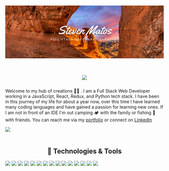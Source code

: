 <p align="center">
  <a href="https://stevenmportfolio.com/" target="_blank">
    <img src="https://github.com/Steven-matos/Steven-matos/blob/master/assets/compressedBanner.png" alt="Banner for Steven Matos Github" />
  </a>
</p>

<h1 align="center"><img src="https://media.giphy.com/media/Nx0rz3jtxtEre/giphy.gif" width="500px" /> </h1>
<p> Welcome to my hub of creations 👋🏽 . I am a Full Stack Web Developer working in a JavaScript, React, Redux, and Python tech stack. I have been in this journey of my life for about a year now, over this time I have learned many coding languages and have gained a passion for learning new ones. If I am not in front of an IDE I'm out camping 🏕  with the family or fishing 🐠  with friends. You can reach me via my <a href="https://stevenmportfolio.com/">portfolio</a> or connect on <a href="https://www.linkedin.com/in/matossteven/">LinkedIn</a></p>

![](https://komarev.com/ghpvc/?username=steven-matos&color=blueviolet)
<br/>
<br/>

<h2 align="center">🔧 Technologies & Tools</h2>

![](https://img.shields.io/badge/OS-Linux-informational?style=flat&logo=linux&logoColor=white&color=2bbc8a)
![](https://img.shields.io/badge/OS-MacOS-informational?style=flat&logo=apple&logoColor=white&color=2bbc8a)
![](https://img.shields.io/badge/OS-Windows-informational?style=flat&logo=windows&logoColor=white&color=2bbc8a)
![](https://img.shields.io/badge/Style-CSS-informational?style=flat&logo=css3&logoColor=white&color=2bbc8a)
![](https://img.shields.io/badge/Style-SASS-informational?style=flat&logo=sass&logoColor=white&color=2bbc8a)
![](https://img.shields.io/badge/Code-HTML5-informational?style=flat&logo=html5&logoColor=white&color=2bbc8a)
![](https://img.shields.io/badge/Code-JavaScript-informational?style=flat&logo=javascript&logoColor=white&color=2bbc8a)
![](https://img.shields.io/badge/Code-React-informational?style=flat&logo=react&logoColor=white&color=2bbc8a)
![](https://img.shields.io/badge/Code-Node-informational?style=flat&logo=node.js&logoColor=white&color=2bbc8a)
![](https://img.shields.io/badge/Code-Python-informational?style=flat&logo=python&logoColor=white&color=2bbc8a)
![](https://img.shields.io/badge/Code-Java-informational?style=flat&logo=java&logoColor=white&color=2bbc8a)
![](https://img.shields.io/badge/Tools-PostgreSQL-informational?style=flat&logo=postgresql&logoColor=white&color=2bbc8a)
![](https://img.shields.io/badge/Tools-SQLite3-informational?style=flat&logo=sqlite&logoColor=white&color=2bbc8a)
![](https://img.shields.io/badge/Editor-VS_Code-informational?style=flat&logo=visual-studio-code&logoColor=white&color=2bbc8a)
![](https://img.shields.io/badge/Editor-IntelliJ_IDEA-informational?style=flat&logo=intellij-idea&logoColor=white&color=2bbc8a)
